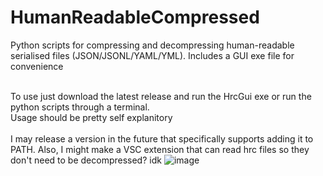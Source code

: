 # HumanReadableCompressed
Python scripts for compressing and decompressing human-readable serialised files (JSON/JSONL/YAML/YML). Includes a GUI exe file for convenience<br><br>

To use just download the latest release and run the HrcGui exe or run the python scripts through a terminal.<br>
Usage should be pretty self explanitory<br><br>
I may release a version in the future that specifically supports adding it to PATH. Also, I might make a VSC extension that can read hrc files so they don't need to be decompressed? idk
![image](https://github.com/user-attachments/assets/31ea9c00-5eef-44ae-990e-282662aa3c37)
